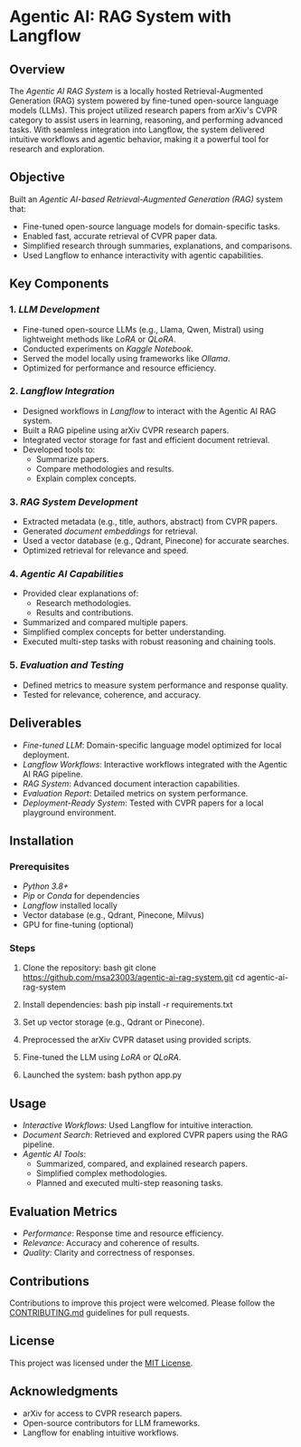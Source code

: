 # Agentic AI: RAG System with Langflow

## Overview
The *Agentic AI RAG System* is a locally hosted Retrieval-Augmented Generation (RAG) system powered by fine-tuned open-source language models (LLMs). This project utilized research papers from arXiv's CVPR category to assist users in learning, reasoning, and performing advanced tasks. With seamless integration into Langflow, the system delivered intuitive workflows and agentic behavior, making it a powerful tool for research and exploration.



## Objective
Built an *Agentic AI-based Retrieval-Augmented Generation (RAG)* system that:
- Fine-tuned open-source language models for domain-specific tasks.
- Enabled fast, accurate retrieval of CVPR paper data.
- Simplified research through summaries, explanations, and comparisons.
- Used Langflow to enhance interactivity with agentic capabilities.



## Key Components

### 1. *LLM Development*
- Fine-tuned open-source LLMs (e.g., Llama, Qwen, Mistral) using lightweight methods like *LoRA* or *QLoRA*.
- Conducted experiments on *Kaggle Notebook*.
- Served the model locally using frameworks like *Ollama*.
- Optimized for performance and resource efficiency.

### 2. *Langflow Integration*
- Designed workflows in *Langflow* to interact with the Agentic AI RAG system.
- Built a RAG pipeline using arXiv CVPR research papers.
- Integrated vector storage for fast and efficient document retrieval.
- Developed tools to:
  - Summarize papers.
  - Compare methodologies and results.
  - Explain complex concepts.

### 3. *RAG System Development*
- Extracted metadata (e.g., title, authors, abstract) from CVPR papers.
- Generated *document embeddings* for retrieval.
- Used a vector database (e.g., Qdrant, Pinecone) for accurate searches.
- Optimized retrieval for relevance and speed.

### 4. *Agentic AI Capabilities*
- Provided clear explanations of:
  - Research methodologies.
  - Results and contributions.
- Summarized and compared multiple papers.
- Simplified complex concepts for better understanding.
- Executed multi-step tasks with robust reasoning and chaining tools.

### 5. *Evaluation and Testing*
- Defined metrics to measure system performance and response quality.
- Tested for relevance, coherence, and accuracy.



## Deliverables
- *Fine-tuned LLM*: Domain-specific language model optimized for local deployment.
- *Langflow Workflows*: Interactive workflows integrated with the Agentic AI RAG pipeline.
- *RAG System*: Advanced document interaction capabilities.
- *Evaluation Report*: Detailed metrics on system performance.
- *Deployment-Ready System*: Tested with CVPR papers for a local playground environment.



## Installation
### Prerequisites
- *Python 3.8+*
- *Pip* or *Conda* for dependencies
- *Langflow* installed locally
- Vector database (e.g., Qdrant, Pinecone, Milvus)
- GPU for fine-tuning (optional)

### Steps
1. Clone the repository:
    bash
    git clone https://github.com/msa23003/agentic-ai-rag-system.git
    cd agentic-ai-rag-system
    
2. Install dependencies:
    bash
    pip install -r requirements.txt
    
3. Set up vector storage (e.g., Qdrant or Pinecone).
4. Preprocessed the arXiv CVPR dataset using provided scripts.
5. Fine-tuned the LLM using *LoRA* or *QLoRA*.
6. Launched the system:
    bash
    python app.py
    



## Usage
- *Interactive Workflows*: Used Langflow for intuitive interaction.
- *Document Search*: Retrieved and explored CVPR papers using the RAG pipeline.
- *Agentic AI Tools*:
  - Summarized, compared, and explained research papers.
  - Simplified complex methodologies.
  - Planned and executed multi-step reasoning tasks.



## Evaluation Metrics
- *Performance*: Response time and resource efficiency.
- *Relevance*: Accuracy and coherence of results.
- *Quality*: Clarity and correctness of responses.



## Contributions
Contributions to improve this project were welcomed. Please follow the [CONTRIBUTING.md](CONTRIBUTING.md) guidelines for pull requests.



## License
This project was licensed under the [MIT License](LICENSE).



## Acknowledgments
- arXiv for access to CVPR research papers.
- Open-source contributors for LLM frameworks.
- Langflow for enabling intuitive workflows.
